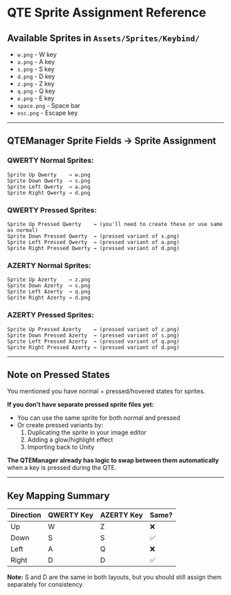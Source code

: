 # QTE Sprite Assignment Reference

## Available Sprites in `Assets/Sprites/Keybind/`
- `w.png` - W key
- `a.png` - A key
- `s.png` - S key
- `d.png` - D key
- `z.png` - Z key
- `q.png` - Q key
- `e.png` - E key
- `space.png` - Space bar
- `esc.png` - Escape key

---

## QTEManager Sprite Fields → Sprite Assignment

### QWERTY Normal Sprites:
```
Sprite Up Qwerty    → w.png
Sprite Down Qwerty  → s.png
Sprite Left Qwerty  → a.png
Sprite Right Qwerty → d.png
```

### QWERTY Pressed Sprites:
```
Sprite Up Pressed Qwerty    → (you'll need to create these or use same as normal)
Sprite Down Pressed Qwerty  → (pressed variant of s.png)
Sprite Left Pressed Qwerty  → (pressed variant of a.png)
Sprite Right Pressed Qwerty → (pressed variant of d.png)
```

### AZERTY Normal Sprites:
```
Sprite Up Azerty    → z.png
Sprite Down Azerty  → s.png
Sprite Left Azerty  → q.png
Sprite Right Azerty → d.png
```

### AZERTY Pressed Sprites:
```
Sprite Up Pressed Azerty    → (pressed variant of z.png)
Sprite Down Pressed Azerty  → (pressed variant of s.png)
Sprite Left Pressed Azerty  → (pressed variant of q.png)
Sprite Right Pressed Azerty → (pressed variant of d.png)
```

---

## Note on Pressed States

You mentioned you have normal + pressed/hovered states for sprites.

**If you don't have separate pressed sprite files yet:**
- You can use the same sprite for both normal and pressed
- Or create pressed variants by:
  1. Duplicating the sprite in your image editor
  2. Adding a glow/highlight effect
  3. Importing back to Unity

**The QTEManager already has logic to swap between them automatically** when a key is pressed during the QTE.

---

## Key Mapping Summary

| Direction | QWERTY Key | AZERTY Key | Same? |
|-----------|------------|------------|-------|
| Up        | W          | Z          | ❌     |
| Down      | S          | S          | ✅     |
| Left      | A          | Q          | ❌     |
| Right     | D          | D          | ✅     |

**Note:** S and D are the same in both layouts, but you should still assign them separately for consistency.
